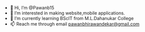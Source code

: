 - 👋 Hi, I’m @Pawanb15
- 👀 I’m interested in making website,mobile applications.
- 🌱 I’m currently learning BScIT from M.L.Dahanukar College
- 📫 Reach me through email pawanbhirawandekar@gmail.com

<!---
Pawanb15/Pawanb15 is a ✨ special ✨ repository because its `README.md` (this file) appears on your GitHub profile.
You can click the Preview link to take a look at your changes.
--->
